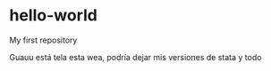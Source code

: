 # hello-world
My first repository

Guauu está tela esta wea, podría dejar mis versiones de stata y todo 
